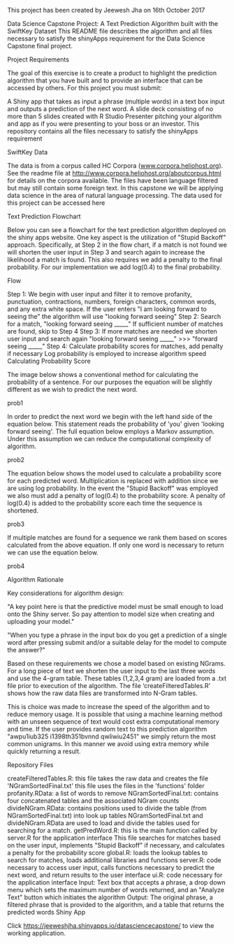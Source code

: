 This project has been created by Jeewesh Jha on 16th October 2017

Data Science Capstone Project: A Text Prediction Algorithm built with the SwiftKey Dataset
This README file describes the algorithm and all files necessary to satisfy the shinyApps requirement for the Data Science Capstone final project.

Project Requirements

The goal of this exercise is to create a product to highlight the prediction algorithm that you have built and to provide an interface that can be accessed by others. For this project you must submit:

A Shiny app that takes as input a phrase (multiple words) in a text box input and outputs a prediction of the next word.
A slide deck consisting of no more than 5 slides created with R Studio Presenter pitching your algorithm and app as if you were presenting to your boss or an investor.
This repository contains all the files necessary to satisfy the shinyApps requirement

SwiftKey Data

The data is from a corpus called HC Corpora (www.corpora.heliohost.org). See the readme file at http://www.corpora.heliohost.org/aboutcorpus.html for details on the corpora available. The files have been language filtered but may still contain some foreign text. In this capstone we will be applying data science in the area of natural language processing. The data used for this project can be accessed here

Text Prediction Flowchart

Below you can see a flowchart for the text prediction algorithm deployed on the shiny apps website. One key aspect is the utilization of "Stupid Backoff" approach. Specifically, at Step 2 in the flow chart, if a match is not found we will shorten the user input in Step 3 and search again to increase the likelihood a match is found. This also requires we add a penalty to the final probability. For our implementation we add log(0.4) to the final probability.

Flow

Step 1: We begin with user input and filter it to remove profanity, punctuation, contractions, numbers, foreign characters, common words, and any extra white space.
If the user enters "I am looking forward to seeing the" the algorithm will use "looking forward seeing"
Step 2: Search for a match, "looking forward seeing _____"
If sufficient number of matches are found, skip to Step 4
Step 3: If more matches are needed we shorten user input and search again
"looking forward seeing _____" >>> "forward seeing _____"
Step 4: Calculate probability scores for matches, add penalty if necessary
Log probability is employed to increase algorithm speed
Calculating Probability Score

The image below shows a conventional method for calculating the probability of a sentence. For our purposes the equation will be slightly different as we wish to predict the next word.

prob1

In order to predict the next word we begin with the left hand side of the equation below. This statement reads the probability of 'you' given 'looking forward seeing'. The full equation below employs a Markov assumption. Under this assumption we can reduce the computational complexity of algorithm.

prob2

The equation below shows the model used to calculate a probability score for each predicted word. Multiplication is replaced with addition since we are using log probability. In the event the "Stupid Backoff" was employed we also must add a penalty of log(0.4) to the probability score. A penalty of log(0.4) is added to the probability score each time the sequence is shortened.

prob3

If multiple matches are found for a sequence we rank them based on scores calculated from the above equation. If only one word is necessary to return we can use the equation below.

prob4

Algorithm Rationale

Key considerations for algorithm design:

"A key point here is that the predictive model must be small enough to load onto the Shiny server. So pay attention to model size when creating and uploading your model."

"When you type a phrase in the input box do you get a prediction of a single word after pressing submit and/or a suitable delay for the model to compute the answer?"

Based on these requirements we chose a model based on existing NGrams. For a long piece of text we shorten the user input to the last three words and use the 4-gram table. These tables (1,2,3,4 gram) are loaded from a .txt file prior to execution of the algorithm. The file ‘createFilteredTables.R’ shows how the raw data files are transformed into N-Gram tables.

This is choice was made to increase the speed of the algorithm and to reduce memory usage. It is possible that using a machine learning method with an unseen sequence of text would cost extra computational memory and time. If the user provides random text to this prediction algorithm "awpu1iub325 i1398th351bvnnd qwliwiu2451" we simply return the most common unigrams. In this manner we avoid using extra memory while quickly returning a result.

Repository Files

createFilteredTables.R: this file takes the raw data and creates the file 'NGramSortedFinal.txt'
this file uses the files in the 'functions' folder
profanity.RData: a list of words to remove
NGramSortedFinal.txt: contains four concatenated tables and the associated NGram counts
divideNGram.RData: contains positions used to divide the table (from NGramSortedFinal.txt) into look up tables
NGramSortedFinal.txt and divideNGram.RData are used to load and divide the tables used for searching for a match.
getPredWord.R: this is the main function called by server.R for the application interface
This file searches for matches based on the user input, implements "Stupid Backoff" if necessary, and calculates a penalty for the probability score
global.R: loads the lookup tables to search for matches, loads additional libraries and functions
server.R: code necessary to access user input, calls functions necessary to predict the next word, and return results to the user interface
ui.R: code necessary for the application interface
Input: Text box that accepts a phrase, a drop down menu which sets the maximum number of words returned, and an "Analyze Text" button which initiates the algorithm
Output: The original phrase, a filtered phrase that is provided to the algorithm, and a table that returns the predicted words
Shiny App

Click https://jeeweshjha.shinyapps.io/datasciencecapstone/ to view the working application.
